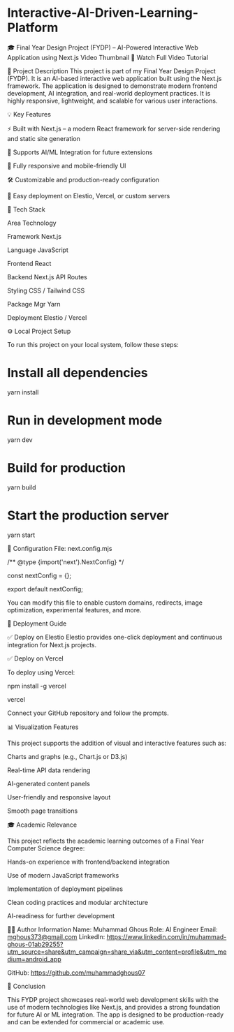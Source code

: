 # Interactive-AI-Driven-Learning-Platform

🎓 Final Year Design Project (FYDP) – AI-Powered Interactive Web Application using Next.js
Video Thumbnail
🔗 Watch Full Video Tutorial

📌 Project Description
This project is part of my Final Year Design Project (FYDP). It is an AI-based interactive web application built using the Next.js framework. The application is designed to demonstrate modern frontend development, AI integration, and real-world deployment practices. It is highly responsive, lightweight, and scalable for various user interactions.

💡 Key Features

⚡ Built with Next.js – a modern React framework for server-side rendering and static site generation

🧠 Supports AI/ML Integration for future extensions

🎯 Fully responsive and mobile-friendly UI

🛠️ Customizable and production-ready configuration

🚀 Easy deployment on Elestio, Vercel, or custom servers

🧰 Tech Stack

Area	Technology

Framework	Next.js

Language	JavaScript

Frontend	React

Backend	Next.js API Routes

Styling	CSS / Tailwind CSS

Package Mgr	Yarn

Deployment	Elestio / Vercel

⚙️ Local Project Setup

To run this project on your local system, follow these steps:

# Install all dependencies

yarn install

# Run in development mode

yarn dev

# Build for production

yarn build

# Start the production server

yarn start

📁 Configuration File: next.config.mjs

/** @type {import('next').NextConfig} */

const nextConfig = {};

export default nextConfig;

You can modify this file to enable custom domains, redirects, image optimization, experimental features, and more.

🚀 Deployment Guide

✅ Deploy on Elestio
Elestio provides one-click deployment and continuous integration for Next.js projects.

✅ Deploy on Vercel

To deploy using Vercel:

npm install -g vercel

vercel

Connect your GitHub repository and follow the prompts.

📊 Visualization Features

This project supports the addition of visual and interactive features such as:

Charts and graphs (e.g., Chart.js or D3.js)

Real-time API data rendering

AI-generated content panels

User-friendly and responsive layout

Smooth page transitions

🎓 Academic Relevance

This project reflects the academic learning outcomes of a Final Year Computer Science degree:

Hands-on experience with frontend/backend integration

Use of modern JavaScript frameworks

Implementation of deployment pipelines

Clean coding practices and modular architecture

AI-readiness for further development

👨‍💻 Author Information
Name: Muhammad Ghous
Role: AI Engineer 
Email: mghous373@gmail.com
LinkedIn: https://www.linkedin.com/in/muhammad-ghous-01ab29255?utm_source=share&utm_campaign=share_via&utm_content=profile&utm_medium=android_app

GitHub: https://github.com/muhammadghous07

🏁 Conclusion

This FYDP project showcases real-world web development skills with the use of modern technologies like Next.js, and provides a strong foundation for future AI or ML integration. The app is designed to be production-ready and can be extended for commercial or academic use.

